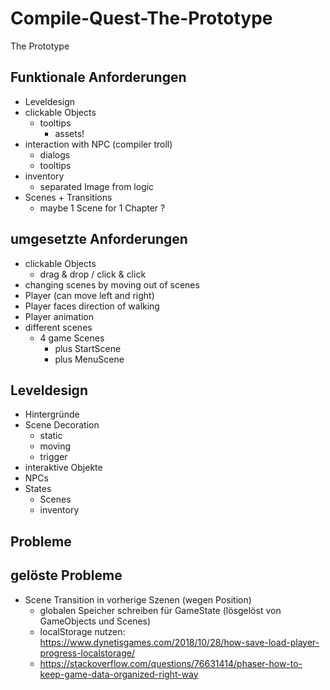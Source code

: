 # Compile-Quest-The-Prototype
The Prototype

## Funktionale Anforderungen
- Leveldesign
- clickable Objects
  - tooltips
    - assets!
- interaction with NPC (compiler troll)
  - dialogs
  - tooltips
- inventory
  - separated Image from logic
- Scenes + Transitions
  - maybe 1 Scene for 1 Chapter ?

## umgesetzte Anforderungen
- clickable Objects
  - drag & drop / click & click
- changing scenes by moving out of scenes
- Player (can move left and right)
- Player faces direction of walking
- Player animation
- different scenes
  - 4 game Scenes
    - plus StartScene
    - plus MenuScene

## Leveldesign
- Hintergründe
- Scene Decoration
  - static
  - moving
  - trigger
- interaktive Objekte
- NPCs
- States
  - Scenes
  - inventory

## Probleme


## gelöste Probleme
- Scene Transition in vorherige Szenen (wegen Position)
  - globalen Speicher schreiben für GameState (lösgelöst von GameObjects und Scenes)
  - localStorage nutzen: https://www.dynetisgames.com/2018/10/28/how-save-load-player-progress-localstorage/
  - https://stackoverflow.com/questions/76631414/phaser-how-to-keep-game-data-organized-right-way